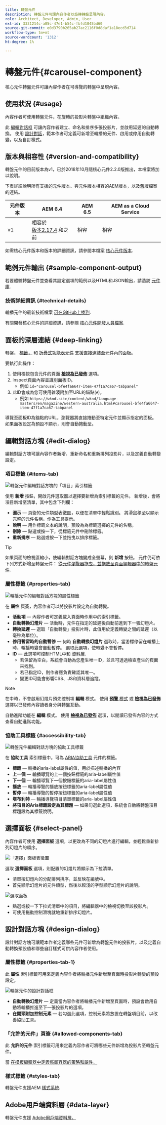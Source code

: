 ```yaml
---
title: 轉盤元件
description: 轉盤元件可讓內容作者以旋轉轉盤呈現內容。
role: Architect, Developer, Admin, User
exl-id: 3331214c-a05c-47e1-b54c-fbfd1045bd60
source-git-commit: e0d3790b265ab27ac2116f0d8daf1a18ecd3d714
workflow-type: tm+mt
source-wordcount: '1312'
ht-degree: 1%

---
```


# 轉盤元件{#carousel-component}

核心元件轉盤元件可讓內容作者在可導覽的轉盤中呈現內容。

## 使用狀況 {#usage}

內容作者可使用轉盤元件，在旋轉的投影片轉盤中組織內容。

此 [編輯對話框](#edit-dialog) 可讓內容作者建立、命名和排序多張投影片，並啟用延遲的自動轉換。 使用 [設計對話](#design-dialog)，範本作者可定義可新增至輪播的元件、啟用或停用自動轉變，以及自訂樣式。

## 版本與相容性 {#version-and-compatibility}

轉盤元件的目前版本為v1，已於2018年10月隨核心元件2.2.0版推出，本檔案將加以說明。

下表詳細說明所有支援的元件版本、與元件版本相容的AEM版本，以及舊版檔案的連結。

| 元件版本 | AEM 6.4 | AEM 6.5 | AEM as a Cloud Service  |
|--- |--- |--- |---|
| v1 | 相容於<br>[版本2.17.4](/help/versions.md) 和之前 | 相容 | 相容 |

如需核心元件版本和版本的詳細資訊，請參閱本檔案 [核心元件版本](/help/versions.md).

## 範例元件輸出 {#sample-component-output}

若要體驗轉盤元件並查看其設定選項的範例以及HTML和JSON輸出，請造訪 [元件庫](https://adobe.com/go/aem_cmp_library_carousel).

### 技術詳細資訊 {#technical-details}

輪播元件的最新技術檔案 [可在GitHub上找到](https://adobe.com/go/aem_cmp_tech_carousel_v1).

有關開發核心元件的詳細資訊，請參閱 [核心元件開發人員檔案](/help/developing/overview.md).

## 面板的深層連結 {#deep-linking}

轉盤， [標籤，](tabs.md) 和 [折疊式功能表元件](accordion.md) 支援直接連結至元件內的面板。

要執行此操作：

1. 使用檢視包含元件的頁面 **[檢視為已發佈](https://experienceleague.adobe.com/docs/experience-manager-cloud-service/sites/authoring/fundamentals/editing-content.html#view-as-published)** 選項。
1. Inspect頁面內容並識別面板ID。
   * 例如 `id="carousel-bfe4fa6647-item-47f1a7ca67-tabpanel"`
1. 此ID會成為您可使用雜湊附加至URL的錨點(`#`)。
   * 例如 `https://wknd.site/content/wknd/language-masters/en/magazine/western-australia.html#carousel-bfe4fa6647-item-47f1a7ca67-tabpanel`

導覽至面板ID為錨點的URL，瀏覽器將直接捲動至特定元件並顯示指定的面板。 如果面板設定為預設不顯示，則會自動捲動至。

## 編輯對話方塊 {#edit-dialog}

編輯對話方塊可讓內容作者新增、重新命名和重新排列投影片，以及定義自動轉變設定。

### 項目標籤 {#items-tab}

![轉盤元件編輯對話方塊的「項目」索引標籤](/help/assets/carousel-edit-items.png)

使用 **新增** 按鈕，開啟元件選取器以選擇要新增為索引標籤的元件。 新增後，會將項目新增至清單，其中包含下列欄：

* **圖示**  — 頁簽的元件類型表徵圖，以便在清單中輕鬆識別。 將滑鼠移至以顯示完整的元件名稱，作為工具提示。
* **說明**  — 用作標籤文本的說明，預設為為標籤選擇的元件的名稱。
* **刪除**  — 點選或按一下，從標籤元件中刪除標籤。
* **重新排序**  — 點選或按一下並拖曳以排序標籤。

>[!TIP]
>
>如果頁面的檢視區縮小，使編輯對話方塊變成全螢幕，則 **新增** 按鈕。 元件仍可依下列方式新增至轉盤元件： [從元件瀏覽器拖曳，並拖放至頁面編輯器中的轉盤元件](https://experienceleague.adobe.com/docs/experience-manager-cloud-service/sites/authoring/fundamentals/editing-content.html#inserting-a-component-from-the-components-browser).

### 屬性標籤 {#properties-tab}

![輪播元件的編輯對話方塊的屬性標籤](/help/assets/carousel-edit-properties.png)

在 **屬性** 頁簽，內容作者可以將投影片設定為自動轉變。

* **活動項**  — 內容作者可定義載入頁面時作用中的索引標籤。
* **自動轉換幻燈片**  — 活動時，元件在指定的延遲後自動前進到下一張幻燈片。
* **轉換延遲**  — 選取「自動轉變」投影片時，此值用於定義轉變之間的延遲（以毫秒為單位）。
* **停用暫留時的自動暫停**  — 何時 **自動轉換幻燈片** 選取時，當游標停留在輪播上時，輪播轉變會自動暫停。 選取此選項，使轉變不會暫停。
* **ID**  — 此選項可控制HTML中和 [資料層](/help/developing/data-layer/overview.md).
   * 若保留為空白，系統會自動為您產生唯一ID，並且可透過檢查產生的頁面來找到。
   * 若已指定ID，則作者應負責確認其唯一。
   * 變更ID可能會影響CSS、JS和資料層追蹤。

>[!NOTE]
>
>在中時，不會啟用幻燈片預先控制項 **編輯** 模式。 使用 [**預覽** 模式](https://experienceleague.adobe.com/docs/experience-manager-cloud-service/sites/authoring/fundamentals/editing-content.html#preview-mode) 或 **[檢視為已發佈](https://experienceleague.adobe.com/docs/experience-manager-cloud-service/sites/authoring/fundamentals/editing-content.html#view-as-published)** 選擇以已發佈內容讀者身分與轉盤互動。
>
>自動進階功能在 **編輯** 模式。 使用 **[檢視為已發佈](https://experienceleague.adobe.com/docs/experience-manager-cloud-service/sites/authoring/fundamentals/editing-content.html#view-as-published)** 選項，以閱讀已發佈內容的方式查看自動進階功能。

### 協助工具標籤 {#accessibility-tab}

![轉盤元件編輯對話方塊的協助工具標籤](/help/assets/carousel-edit-accessibility.png)

在 **協助工具** 索引標籤中，可為 [ARIA協助工具](https://www.w3.org/WAI/standards-guidelines/aria/) 元件的標籤。

* **標籤**  — 輪播的aria-label屬性的值，用於描述輪播的內容
* **上一個**  — 輪播導覽的上一個按鈕標籤的aria-label屬性值
* **下一個**  — 輪播導覽下一個按鈕標籤的aria-label屬性值
* **播放**  — 輪播導覽的播放按鈕標籤的aria-label屬性值
* **暫停**  — 輪播導覽的暫停按鈕標籤的aria-label屬性值
* **塔布利特**  — 輪播導覽項目清單標籤的aria-label屬性值
* **將項目的Aria標籤設定為其標題**  — 如果勾選此選項，系統會自動將轉盤項目標題設為其標籤說明。

## 選擇面板 {#select-panel}

內容作者可使用 **選擇面板** 選項，以更改為不同的幻燈片進行編輯，並輕鬆重新排列幻燈片的順序。

![「選擇」面板表徵圖](/help/assets/select-panel-icon.png)

選取 **選擇面板** 選項，則配置的幻燈片將顯示為下拉清單。

* 清單按幻燈片的分配排列排序，並反映在編號中。
* 首先顯示幻燈片的元件類型，然後以較淺的字型顯示幻燈片的說明。

![選取面板](/help/assets/select-panel-popover.png)

* 點選或按一下下拉式清單中的項目，將編輯器中的檢視切換至該投影片。
* 可使用拖動控制滑塊就地重新排序幻燈片。

## 設計對話方塊 {#design-dialog}

設計對話方塊可讓範本作者定義哪些元件可新增為轉盤元件的投影片，以及定義自動轉換預設值和哪些自訂樣式可供內容作者使用。

### 屬性標籤 {#properties-tab-1}

此 **屬性** 索引標籤可用來定義內容作者將輪播元件新增至頁面時投影片轉變的預設設定。

![輪盤元件的設計對話框](/help/assets/carousel-design.png)

* **自動轉換幻燈片**  — 定義當內容作者將輪播元件新增至頁面時，預設會啟用自動將輪播推進至下一張投影片的選項。
* **在開頭附加控制元素**  — 若勾選此選項，控制元素將放置在轉盤項目前，以改善協助工具。

### 「允許的元件」頁簽 {#allowed-components-tab}

此 **允許的元件** 索引標籤可用來定義內容作者可將哪些元件新增為投影片至轉盤元件。

當 [在模板編輯器中定義佈局容器的策略和屬性。](https://experienceleague.adobe.com/docs/experience-manager-cloud-service/sites/authoring/features/templates.html)

### 樣式標籤 {#styles-tab}

轉盤元件支援AEM [樣式系統](/help/get-started/authoring.md#component-styling).

## Adobe用戶端資料層 {#data-layer}

轉盤元件支援 [Adobe用戶端資料層。](/help/developing/data-layer/overview.md)
